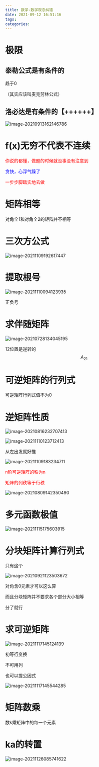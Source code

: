 ```yaml
---
title: 数学-数学观念纠错
date: 2021-09-12 16:51:16
tags:
categories:
---
```




# 极限



## 泰勒公式是有条件的

趋于0

（其实应该叫麦克劳林公式）



## 洛必达是有条件的【++++++】

![image-20210913162146786](https://picgo-freejim.oss-cn-beijing.aliyuncs.com/to_upload/image-20210913162146786.png)

# f(x)无穷不代表不连续

<font color=red>你说的都懂，做题的时候就没事没有注意到</font>

<font color=blue>贪快，心浮气躁了</font>

<font color=red>一步步脚踏实地去做</font>



# 矩阵相等

对角全1和对角全2的矩阵并不相等



# 三次方公式

![image-20211109192617447](https://picgo-freejim.oss-cn-beijing.aliyuncs.com/to_upload/image-20211109192617447.png)



# 提取根号

![image-20211110094123935](https://picgo-freejim.oss-cn-beijing.aliyuncs.com/to_upload/image-20211110094123935.png)

正负号



# 求伴随矩阵

![image-20210728134045195](https://picgo-freejim.oss-cn-beijing.aliyuncs.com/to_upload/image-20210728134045195.png)

12位置是逆转的$$A_{21}$$



# 可逆矩阵的行列式

可逆矩阵行列式值不为0



# 逆矩阵性质

![image-20210816232707413](https://picgo-freejim.oss-cn-beijing.aliyuncs.com/to_upload/image-20210816232707413.png)

![image-20211110123712413](https://picgo-freejim.oss-cn-beijing.aliyuncs.com/to_upload/image-20211110123712413.png)

从左出发就好推

![image-20211109183234711](https://picgo-freejim.oss-cn-beijing.aliyuncs.com/to_upload/image-20211109183234711.png)



<font color=red>n阶可逆矩阵的秩为n</font>

<font color=red>矩阵的列秩等于行秩</font>

![image-20210809142350490](https://picgo-freejim.oss-cn-beijing.aliyuncs.com/to_upload/image-20210809142350490.png)





# 多元函数极值

![image-20211115175603915](https://picgo-freejim.oss-cn-beijing.aliyuncs.com/to_upload/image-20211115175603915.png)





# 分块矩阵计算行列式

只有这个

![image-20210921123503672](https://picgo-freejim.oss-cn-beijing.aliyuncs.com/to_upload/image-20210921123503672.png)

对角含0元素才可以这么算

而且分块矩阵并不要求各个部分大小相等

分了就行



# 求可逆矩阵

![image-20211117145124139](https://picgo-freejim.oss-cn-beijing.aliyuncs.com/to_upload/image-20211117145124139.png)

初等行变换

不可用列

也可以提公因式

![image-20211117145544285](https://picgo-freejim.oss-cn-beijing.aliyuncs.com/to_upload/image-20211117145544285.png)



# 矩阵数乘

数k乘矩阵中的每一个元素



# ka的转置

![image-20211126085741622](https://picgo-freejim.oss-cn-beijing.aliyuncs.com/to_upload/image-20211126085741622.png)